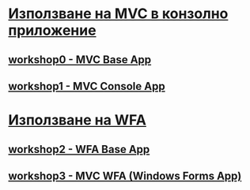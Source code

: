 # [Използване на MVC в конзолно приложение]()
## [workshop0 - MVC Base App](https://github.com/vakovsky/11/tree/main/part1(mvc)/workshop/workshop0)
## [workshop1 - MVC Console App](https://github.com/vakovsky/11/tree/main/part1(mvc)/workshop/workshop1)
# [Използване на WFA]()
## [workshop2 - WFA Base App](https://github.com/vakovsky/11/tree/main/part1(mvc)/workshop/workshop2)
## [workshop3 - MVC WFA (Windows Forms App) ](https://github.com/vakovsky/11/tree/main/part1(mvc)/workshop/workshop3)

